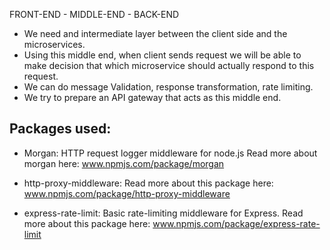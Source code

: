 FRONT-END - MIDDLE-END - BACK-END

- We need and intermediate layer between the client side and the microservices.
- Using this middle end, when client sends request we will be able to make decision that which microservice should actually respond to this request.
- We can do message Validation, response transformation, rate limiting.
- We try to prepare an API gateway that acts as this middle end.
 
## Packages used:
- Morgan: 
HTTP request logger middleware for node.js
Read more about morgan here: www.npmjs.com/package/morgan

- http-proxy-middleware:
Read more about this package here: www.npmjs.com/package/http-proxy-middleware

- express-rate-limit:
Basic rate-limiting middleware for Express.
Read more about this package here: www.npmjs.com/package/express-rate-limit